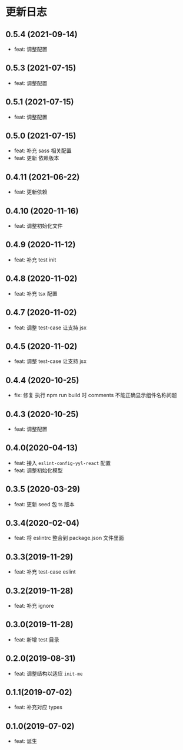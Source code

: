 # 更新日志
## 0.5.4 (2021-09-14)
* feat: 调整配置

## 0.5.3 (2021-07-15)
* feat: 调整配置
## 0.5.1 (2021-07-15)
* feat: 调整配置
## 0.5.0 (2021-07-15)
* feat: 补充 sass 相关配置
* feat: 更新 依赖版本
## 0.4.11 (2021-06-22)
* feat: 更新依赖
## 0.4.10 (2020-11-16)
* feat: 调整初始化文件
## 0.4.9 (2020-11-12)
* feat: 补充 test init
## 0.4.8 (2020-11-02)
* feat: 补充 tsx 配置

## 0.4.7 (2020-11-02)
* feat: 调整 test-case 让支持 jsx
## 0.4.5 (2020-11-02)
* feat: 调整 test-case 让支持 jsx
## 0.4.4 (2020-10-25)
* fix: 修复 执行 npm run build 时 comments 不能正确显示组件名称问题

## 0.4.3 (2020-10-25)
* feat: 调整配置

## 0.4.0(2020-04-13)
* feat: 接入 `eslint-config-yyl-react` 配置
* feat: 调整初始化模型

## 0.3.5 (2020-03-29)
* feat: 更新 seed 包 ts 版本

## 0.3.4(2020-02-04)
* feat: 将 eslintrc 整合到 package.json 文件里面
## 0.3.3(2019-11-29)
* feat: 补充 test-case eslint

## 0.3.2(2019-11-28)
* feat: 补充 ignore

## 0.3.0(2019-11-28)
* feat: 新增 test 目录
## 0.2.0(2019-08-31)
* feat: 调整结构以适应 `init-me`

## 0.1.1(2019-07-02)
* feat: 补充对应 types

## 0.1.0(2019-07-02)
* feat: 诞生